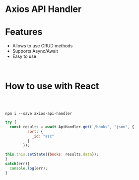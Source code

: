 # Axios API Handler

<h1>Features</h1>
<ul>
<li>Allows to use CRUD methods</li>
<li>Supports Async/Await</li>
<li>Easy to use</li>
</ul>
<br>
<h1>How to use with React</h1>
<br>
<pre><code>
npm i --save axios-api-handler
</pre></code>

```javascript
try {
  const results = await ApiHandler.get('/books', "json", {
          sort: {
            _id: "asc"
          }
        });

this.this.setState({books: results.data});
}
catch(err){
  console.log(err);
}
```
